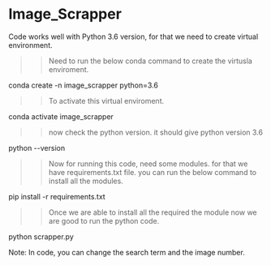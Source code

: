 # Image_Scrapper

Code works well with Python 3.6 version, for that we need to create virtual environment. 

>> Need to run the below conda command to create the virtusla enviroment.

conda create -n image_scrapper python=3.6 

>> To activate this virtual enviroment.

conda activate image_scrapper

>> now check the python version. it should give python version 3.6

python --version

>> Now for running this code, need some modules. for that we have requirements.txt file. you can run the below command to install all the modules.

pip install -r requirements.txt

>> Once we are able to install all the required the module now we are good to run the python code.

python scrapper.py

Note: In code, you can change the search term and the image number.
